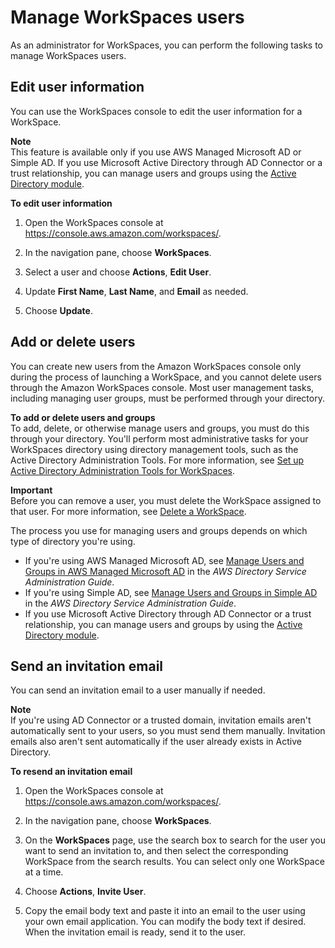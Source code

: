 # Manage WorkSpaces users<a name="manage-workspaces-users"></a>

As an administrator for WorkSpaces, you can perform the following tasks to manage WorkSpaces users\.

## Edit user information<a name="edit-user"></a>

You can use the WorkSpaces console to edit the user information for a WorkSpace\.

**Note**  
This feature is available only if you use AWS Managed Microsoft AD or Simple AD\. If you use Microsoft Active Directory through AD Connector or a trust relationship, you can manage users and groups using the [ Active Directory module](https://docs.microsoft.com/powershell/module/activedirectory/)\.

**To edit user information**

1. Open the WorkSpaces console at [https://console\.aws\.amazon\.com/workspaces/](https://console.aws.amazon.com/workspaces/)\.

1. In the navigation pane, choose **WorkSpaces**\.

1. Select a user and choose **Actions**, **Edit User**\.

1. Update **First Name**, **Last Name**, and **Email** as needed\.

1. Choose **Update**\.

## Add or delete users<a name="add-delete-user"></a>

You can create new users from the Amazon WorkSpaces console only during the process of launching a WorkSpace, and you cannot delete users through the Amazon WorkSpaces console\. Most user management tasks, including managing user groups, must be performed through your directory\.

**To add or delete users and groups**  
To add, delete, or otherwise manage users and groups, you must do this through your directory\. You'll perform most administrative tasks for your WorkSpaces directory using directory management tools, such as the Active Directory Administration Tools\. For more information, see [Set up Active Directory Administration Tools for WorkSpaces](directory_administration.md)\.

**Important**  
Before you can remove a user, you must delete the WorkSpace assigned to that user\. For more information, see [Delete a WorkSpace](delete-workspaces.md)\.

The process you use for managing users and groups depends on which type of directory you're using\.
+ If you're using AWS Managed Microsoft AD, see [ Manage Users and Groups in AWS Managed Microsoft AD](https://docs.aws.amazon.com/directoryservice/latest/admin-guide/ms_ad_manage_users_groups.html) in the *AWS Directory Service Administration Guide*\.
+ If you're using Simple AD, see [ Manage Users and Groups in Simple AD](https://docs.aws.amazon.com/directoryservice/latest/admin-guide/simple_ad_manage_users_groups.html) in the *AWS Directory Service Administration Guide*\. 
+ If you use Microsoft Active Directory through AD Connector or a trust relationship, you can manage users and groups by using the [ Active Directory module](https://docs.microsoft.com/powershell/module/activedirectory/)\.

## Send an invitation email<a name="send-invitation"></a>

You can send an invitation email to a user manually if needed\.

**Note**  
If you're using AD Connector or a trusted domain, invitation emails aren't automatically sent to your users, so you must send them manually\. Invitation emails also aren't sent automatically if the user already exists in Active Directory\.

**To resend an invitation email**

1. Open the WorkSpaces console at [https://console\.aws\.amazon\.com/workspaces/](https://console.aws.amazon.com/workspaces/)\.

1. In the navigation pane, choose **WorkSpaces**\.

1. On the **WorkSpaces** page, use the search box to search for the user you want to send an invitation to, and then select the corresponding WorkSpace from the search results\. You can select only one WorkSpace at a time\.

1. Choose **Actions**, **Invite User**\.

1. Copy the email body text and paste it into an email to the user using your own email application\. You can modify the body text if desired\. When the invitation email is ready, send it to the user\.
